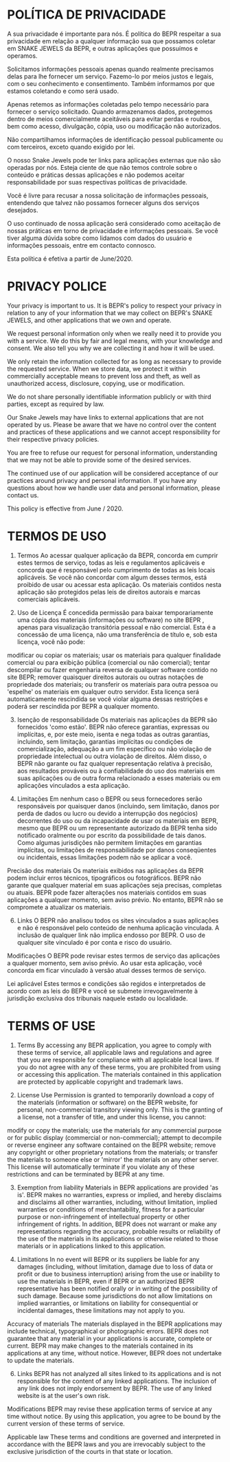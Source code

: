 # POLÍTICA DE PRIVACIDADE
A sua privacidade é importante para nós. É política do BEPR respeitar a sua privacidade em relação a qualquer informação sua que possamos coletar em SNAKE JEWELS da BEPR, e outras aplicações que possuímos e operamos.

Solicitamos informações pessoais apenas quando realmente precisamos delas para lhe fornecer um serviço. Fazemo-lo por meios justos e legais, com o seu conhecimento e consentimento. Também informamos por que estamos coletando e como será usado.

Apenas retemos as informações coletadas pelo tempo necessário para fornecer o serviço solicitado. Quando armazenamos dados, protegemos dentro de meios comercialmente aceitáveis para evitar perdas e roubos, bem como acesso, divulgação, cópia, uso ou modificação não autorizados.

Não compartilhamos informações de identificação pessoal publicamente ou com terceiros, exceto quando exigido por lei.

O nosso Snake Jewels pode ter links para aplicações externas que não são operadas por nós. Esteja ciente de que não temos controle sobre o conteúdo e práticas dessas aplicações e não podemos aceitar responsabilidade por suas respectivas políticas de privacidade.

Você é livre para recusar a nossa solicitação de informações pessoais, entendendo que talvez não possamos fornecer alguns dos serviços desejados.

O uso continuado de nossa aplicação será considerado como aceitação de nossas práticas em torno de privacidade e informações pessoais. Se você tiver alguma dúvida sobre como lidamos com dados do usuário e informações pessoais, entre em contacto connosco.

Esta política é efetiva a partir de June/2020.
# PRIVACY POLICE
Your privacy is important to us. It is BEPR's policy to respect your privacy in relation to any of your information that we may collect on BEPR's SNAKE JEWELS, and other applications that we own and operate.

We request personal information only when we really need it to provide you with a service. We do this by fair and legal means, with your knowledge and consent. We also tell you why we are collecting it and how it will be used.

We only retain the information collected for as long as necessary to provide the requested service. When we store data, we protect it within commercially acceptable means to prevent loss and theft, as well as unauthorized access, disclosure, copying, use or modification.

We do not share personally identifiable information publicly or with third parties, except as required by law.

Our Snake Jewels may have links to external applications that are not operated by us. Please be aware that we have no control over the content and practices of these applications and we cannot accept responsibility for their respective privacy policies.

You are free to refuse our request for personal information, understanding that we may not be able to provide some of the desired services.

The continued use of our application will be considered acceptance of our practices around privacy and personal information. If you have any questions about how we handle user data and personal information, please contact us.

This policy is effective from June / 2020.

# TERMOS DE USO
1. Termos
Ao acessar qualquer aplicação da BEPR, concorda em cumprir estes termos de serviço, todas as leis e regulamentos aplicáveis e concorda que é responsável pelo cumprimento de todas as leis locais aplicáveis. Se você não concordar com algum desses termos, está proibido de usar ou acessar esta aplicação. Os materiais contidos nesta aplicação são protegidos pelas leis de direitos autorais e marcas comerciais aplicáveis.

2. Uso de Licença
É concedida permissão para baixar temporariamente uma cópia dos materiais (informações ou software) no site BEPR , apenas para visualização transitória pessoal e não comercial. Esta é a concessão de uma licença, não uma transferência de título e, sob esta licença, você não pode: 

modificar ou copiar os materiais; 
usar os materiais para qualquer finalidade comercial ou para exibição pública (comercial ou não comercial); 
tentar descompilar ou fazer engenharia reversa de qualquer software contido no site BEPR; 
remover quaisquer direitos autorais ou outras notações de propriedade dos materiais; ou 
transferir os materiais para outra pessoa ou 'espelhe' os materiais em qualquer outro servidor.
Esta licença será automaticamente rescindida se você violar alguma dessas restrições e poderá ser rescindida por BEPR a qualquer momento. 

3. Isenção de responsabilidade
Os materiais nas aplicações da BEPR são fornecidos 'como estão'. BEPR não oferece garantias, expressas ou implícitas, e, por este meio, isenta e nega todas as outras garantias, incluindo, sem limitação, garantias implícitas ou condições de comercialização, adequação a um fim específico ou não violação de propriedade intelectual ou outra violação de direitos.
Além disso, o BEPR não garante ou faz qualquer representação relativa à precisão, aos resultados prováveis ou à confiabilidade do uso dos materiais em suas aplicações ou de outra forma relacionado a esses materiais ou em aplicações vinculados a esta aplicação.

4. Limitações
Em nenhum caso o BEPR ou seus fornecedores serão responsáveis por quaisquer danos (incluindo, sem limitação, danos por perda de dados ou lucro ou devido a interrupção dos negócios) decorrentes do uso ou da incapacidade de usar os materiais em BEPR, mesmo que BEPR ou um representante autorizado da BEPR tenha sido notificado oralmente ou por escrito da possibilidade de tais danos. Como algumas jurisdições não permitem limitações em garantias implícitas, ou limitações de responsabilidade por danos conseqüentes ou incidentais, essas limitações podem não se aplicar a você.

Precisão dos materiais
Os materiais exibidos nas aplicações da BEPR podem incluir erros técnicos, tipográficos ou fotográficos. BEPR não garante que qualquer material em suas aplicações seja precisas, completas ou atuais. BEPR pode fazer alterações nos materiais contidos em suas aplicações a qualquer momento, sem aviso prévio. No entanto, BEPR não se compromete a atualizar os materiais.

6. Links
O BEPR não analisou todos os sites vinculados a suas aplicações e não é responsável pelo conteúdo de nenhuma aplicação vinculada. A inclusão de qualquer link não implica endosso por BEPR. O uso de qualquer site vinculado é por conta e risco do usuário.

Modificações
O BEPR pode revisar estes termos de serviço das aplicações a qualquer momento, sem aviso prévio. Ao usar esta aplicação, você concorda em ficar vinculado à versão atual desses termos de serviço.

Lei aplicável
Estes termos e condições são regidos e interpretados de acordo com as leis do BEPR e você se submete irrevogavelmente à jurisdição exclusiva dos tribunais naquele estado ou localidade.
# TERMS OF USE
1. Terms
By accessing any BEPR application, you agree to comply with these terms of service, all applicable laws and regulations and agree that you are responsible for compliance with all applicable local laws. If you do not agree with any of these terms, you are prohibited from using or accessing this application. The materials contained in this application are protected by applicable copyright and trademark laws.

2. License Use
Permission is granted to temporarily download a copy of the materials (information or software) on the BEPR website, for personal, non-commercial transitory viewing only. This is the granting of a license, not a transfer of title, and under this license, you cannot:

modify or copy the materials;
use the materials for any commercial purpose or for public display (commercial or non-commercial);
attempt to decompile or reverse engineer any software contained on the BEPR website;
remove any copyright or other proprietary notations from the materials; or
transfer the materials to someone else or 'mirror' the materials on any other server.
This license will automatically terminate if you violate any of these restrictions and can be terminated by BEPR at any time.

3. Exemption from liability
Materials in BEPR applications are provided 'as is'. BEPR makes no warranties, express or implied, and hereby disclaims and disclaims all other warranties, including, without limitation, implied warranties or conditions of merchantability, fitness for a particular purpose or non-infringement of intellectual property or other infringement of rights.
In addition, BEPR does not warrant or make any representations regarding the accuracy, probable results or reliability of the use of the materials in its applications or otherwise related to those materials or in applications linked to this application.

4. Limitations
In no event will BEPR or its suppliers be liable for any damages (including, without limitation, damage due to loss of data or profit or due to business interruption) arising from the use or inability to use the materials in BEPR, even if BEPR or an authorized BEPR representative has been notified orally or in writing of the possibility of such damage. Because some jurisdictions do not allow limitations on implied warranties, or limitations on liability for consequential or incidental damages, these limitations may not apply to you.

Accuracy of materials
The materials displayed in the BEPR applications may include technical, typographical or photographic errors. BEPR does not guarantee that any material in your applications is accurate, complete or current. BEPR may make changes to the materials contained in its applications at any time, without notice. However, BEPR does not undertake to update the materials.

6. Links
BEPR has not analyzed all sites linked to its applications and is not responsible for the content of any linked applications. The inclusion of any link does not imply endorsement by BEPR. The use of any linked website is at the user's own risk.

Modifications
BEPR may revise these application terms of service at any time without notice. By using this application, you agree to be bound by the current version of these terms of service.

Applicable law
These terms and conditions are governed and interpreted in accordance with the BEPR laws and you are irrevocably subject to the exclusive jurisdiction of the courts in that state or location.
